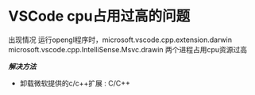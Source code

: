 # VSCode cpu占用过高的问题

出现情况 运行opengl程序时，microsoft.vscode.cpp.extension.darwin
microsoft.vscode.cpp.IntelliSense.Msvc.drawin
两个进程占用cpu资源过高

***解决方法***
+ 卸载微软提供的c/c++扩展 : C/C++